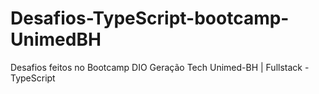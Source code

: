 # Desafios-TypeScript-bootcamp-UnimedBH
Desafios feitos no Bootcamp DIO Geração Tech Unimed-BH | Fullstack - TypeScript

